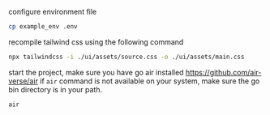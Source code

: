 configure environment file
```bash
cp example_env .env
```

recompile tailwind css using the following command
```bash
npx tailwindcss -i ./ui/assets/source.css -o ./ui/assets/main.css
```

start the project, make sure you have go air installed https://github.com/air-verse/air
if `air` command is not available on your system, make sure the go bin directory is in your path.

```bash
air
```
